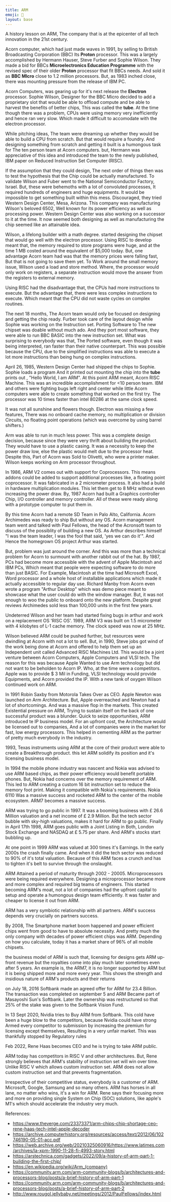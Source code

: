 ```yaml
---
title: ARM
emoji: 📠
layout: base
---
```


A history lesson on ARM, The company that is at the epicenter of all tech innovation in the 21st century. 

Acorn computer, which had just made waves in 1991, by selling to British Broadcasting Corporation (BBC) Its __Proton__ processor. This was a largely accomplished by Hermann Hauser, Steve Furber and Sophie Wilson. They made a bid for BBCs __Microelectronics Education Programme__ with the revised spec of their older __Proton__ processor that fit BBCs needs. And sold it as __BBC MIcro__ close to 1.2 million processors. But, as 1983 inched close, there was mounting pressure from the release of IBM PC.

Acorn Computers, was gearing up for it's next release the __Electron__ processor. Sophie Wilson, Designer for the BBC Micro decided to add a proprietary slot that would be able to offload compute and be able to harvest the benefits of better chips, This was called the __tube__. At the time though there was a problem, CPUs were using memory very inefficiently and hence ran very slow. Which made it difficult to accomodate with the electron processor.

While pitching ideas, The team were dreaming up whether they would be able to build a CPU from scratch. But that would require a foundry. And designing something from scratch and getting it built is a humongous task for The ten person team at Acorn computers. but, Hermann was appreciative of this idea and introduced the team to the newly published, IBM paper on Reduced Instruction Set Computer (RISC). 

If the assumption that they could design, The next order of things then was to test the hypothesis that the Chip could be actually manufactured. To validate Wilson and Fuber went to the National Semiconductor Factory, Israel. But, these were behemoths with a lot of convoluted processes, It required hundreds of engineers and huge equipments. It would be impossible to get something built within this mess. Discouraged, they tried Western Design Center, Mesa, Arizona. This company was manufacturing Wilson's beloved 6502, Well known for its power efficiency as well as processing power. Western Design Center was also working on a successor to it at the time. It now seemed both designing as well as manufacturing the chip seemed like an attainable idea. 

Wilson, a lifelong builder with a math degree. started designing the chipset that would go well with the electron processor. Using RISC to develop meant that, the memory required to store programs were huge, and at the time 1 MB costed around the equivalent of $5,000 today. But, one advantage Acorn team had was that the memory prices were falling fast, But that is not going to save them yet. To Work around the small memory issue, Wilson used a load and store method. Where, the processor would only work on registers, a separate instruction would move the answer from the registers to external memory. 

Using RISC had the disadvantage that, the CPUs had more instructions to execute. But the advantage that, there were less complex instructions to execute. Which meant that the CPU did not waste cycles on complex routines. 

The next 18 months, The Acorn team would only be focused on designing and getting the chip ready. Furber took care of the layout design while Sophie was working on the Instruction set. Porting Software to The new chipset was doable without much ado. And they port most software, they were able to run BBC BASIC into the new instruction set. What was surprising to everybody was that, The Ported software, even though it was being interpreted, ran faster than their native counterpart. This was possible because the CPU, due to the simplified instructions was able to execute a lot more instructions than being hung on complex instructions.

April 26, 1985, Western Design Center had shipped the chips to Sophie. Sophie loads a program And it printed out mounting the chip into the __tube__ prints out , "Hello World, I am ARM". At this point ARM meant, Acorn RISC Machine. This was an incredible accomplishment for <10 person team. IBM and others were fighting bugs left right and center while little Acorn computers were able to create something that worked on the first try. The processor was 10 times faster than intel 80286 at the same clock speed. 

It was not all sunshine and flowers though. Electron was missing a few features, There was no onboard cache memory, no multiplication or division Circuits, no floating point operations (which was overcome by using barrel shifters.)

Arm was able to run in much less power. This was a complete design decision, because since they were very thrift about building the product. They would have to use a plastic casing. It was a necessity to keep the power draw low, else the plastic would melt due to the processor heat. Despite this, Part of Acorn was Sold to Olivetti, who were a printer maker. Wilson keeps working on Arm processor throughout. 

In 1986, ARM V2 comes out with support for Coprocessors. This means addons could be added to support additional processes like, a floating point coprocessor. It was fabricated in a 2 micrometer process. It also had a build in hardware multiplication modules. This let them get to 8 MHz without even increasing the power draw. By, 1987 Acorn had built a Graphics controller Chip, I/O controller and memory controller. All of these were ready along with a prototype computer to put them in.

By this time Acorn had a remote SD Team in Palo Alto, California. Acorn Archimedes was ready to ship But without any OS. Acorn management team went and talked with Paul Fellows, the head of the Acronsoft team to discuss of the possiblity of building a new OS. As Arthur describes himself "I was the team leader, I was the fool that said, 'yes we can do it'". And Hence the homegrown OS project Arthur was started.

But, problem was just around the corner. And this was more than a technical problem for Acorn to surmount with another rabbit out of the hat. By 1987, PCs had become more accessible with the advent of Apple Macintosh and IBM PCs, Which meant that people were expecting software to do more than just BASIC. For Example, Macintosh at the time had Microsoft Excel, Word processor and a whole host of installable applications which made it actually accessible to regular day use. Richard Manby from Acorn even wrote a program "Arthur Desktop" which was demo piece meant to showcase what the user could do with the window manager. But, it was not enough to woo the public to onboard onto the new platform. Despite great reviews Archimedes sold less than 100,000 units in the first few years.

Undeterred Wilson and her team had started fixing bugs in arthur and work on a replacement OS 'RISC OS'. 1989, ARM V3 was built on 1.5 micrometer with 4 kilobytes of L-1 cache memory. The clock speed was now at 25 MHz.

Wilson believed ARM could be pushed further, but resources were dwindling at Acorn with not a lot to sell. But, in 1990, Steve jobs got wind of the work being done at Acorn and offered to help them set up an Independent unit called Advanced RISC Machines Ltd. This would be a joint venture between Acorn Computers, Apple Computers and VLSI tech. The reason for this was because Apple Wanted to use Arm technology but did not want to be beholden to Acorn IP. Who, at the time were a competitors. Apple was to provide $ 3 Mil in Funding, VLSI technology would provide Equipments, and Acorn provided the IP. With a new tank of oxygen Wilson continued work on ARM.

In 1991 Robin Saxby from Motorola Takes Over as CEO. Apple Newton was launched on Arm Architecture. But, Apple overreached and Newton had a lot of shortcomings. And was a massive flop in the markets. This created Existential pressure on ARM, Trying to sustain itself on the back of one successful product was a blunder. Quick to seize opportunities, ARM introduced te IP business model. For an upfront cost, the Architecture would be licensed out to companies, And a lot of companies were in the market for fast, low energy processors. This helped in cementing ARM as the partner of pretty much everybody in the industry.

1993, Texas instruments using ARM at the core of their product were able to create a Breakthrough product. this let ARM solidify its position and it's licensing business model.

In 1994 the mobile phone industry was nascent and Nokia was advised to use ARM based chips, as their power efficiency would benefit portable phones. But, Nokia had concerns over the memory requirement of ARM. This led to ARM creating a custom 16 bit instruction set to reduce the memory foot print. Making it compatible with Nokia's requirements. Nokia 6110 Was a massive success and rocketed ARM to the center of the mobile ecosystem. ARM7 becomes a massive success.

ARM was trying to go public in 1997. It was a booming business with £ 26.6 Million valuation and a net income of £ 2.9 Million. But the tech sector bubble with sky-high valuations, makes it hard for ARM to go public. Finally in April 17th 1998, ARM goes public with a Joint Listing in Both, London Stock Exchange and NASDAQ at £ 5.75 per share. And ARM's stocks start bubbling up.

At one point in 1999 ARM was valued at 300 times it's Earnings. In the early 2000s the crash finally came. And when it did the tech sector was reduced to 90% of it's total valuation. Because of this ARM faces a crunch and has to tighten it's belt to survive through the onslaught.

ARM Attained a period of maturity through 2002 - 20005. Microprocessors were being required everywhere. Designing a microprocessor became more and more complex and required big teams of engineers. This started becoming ARM's moat, not a lot of companies had the upfront capital to setup and operate a humongous design team efficiently. It was faster and cheaper to license it out from ARM.

ARM has a very symbiotic relationship with all partners. ARM's success depends very crucially on partners success. 

By 2008, The Smartphone market boom happened and power efficient chips went from good to have to absolute necessity. And pretty much the only company with decades of power efficient chips was ARM. Depending on how you calculate, today it has a market share of 96% of all mobile chipsets.

the business model of ARM is such that, licensing for designs gets ARM up-front revenue but the royalties come into play much later sometimes even after 5 years. An example is, the ARM7, it is no longer supported by ARM but it is being shipped more and more every year. This shows the strength and insidious nature of ARM's products and their returns

on July 18, 2016 Softbank made an agreed offer for ARM for 23.4 Billion. The transaction was completed on september 5 and ARM Became part of Masayoshi Sun's Softbank. Later the ownership was restructured so that 25% of the stake was given to the Softbank Vision Fund. 

In 13 Sept 2020, Nvidia tries to Buy ARM from Softbank. This cold have been a huge blow to the competitors, because Nvidia could have strong Armed every competitor to submission by increasing the premium for licensing except themselves, Resulting in a very unfair market. This was thankfully stopped by Regulatory rules

Feb 2022, Rene Haas becomes CEO and he is trying to take ARM public. 

ARM today has competitors in RISC V and other architectures. But, Rene strongly believes that ARM's stability of instruction set will win over time. Unlike RISC V which allows custom instruction set. ARM does not allow custom instruction set and that prevents fragmentation.

Irrespective of their competitive status, everybody is a customer of ARM. Microsoft, Google, Samsung and so many others. ARM has horses in all lane, no matter who wins, it's a win for ARM. Rene says their focusing more and more on providing single System on Chip (SOC) solutions, like apple's M1's which should accelerate the industry very much. 


References:

- https://www.theverge.com/23373371/arm-chips-chip-shortage-ceo-rene-haas-tech-intel-apple-decoder
- https://archive.computerhistory.org/resources/access/text/2012/06/102746190-05-01-acc.pdf
- https://web.archive.org/web/20210325060916/https://www.latimes.com/archives/la-xpm-1990-11-28-fi-4993-story.html
- https://arstechnica.com/gadgets/2022/09/a-history-of-arm-part-1-building-the-first-chip/
- https://en.wikipedia.org/wiki/Arm_(company)
- https://community.arm.com/arm-community-blogs/b/architectures-and-processors-blog/posts/a-brief-history-of-arm-part-1
- https://community.arm.com/arm-community-blogs/b/architectures-and-processors-blog/posts/a-brief-history-of-arm-part-2
- http://www.rougol.jellybaby.net/meetings/2012/PaulFellows/index.html